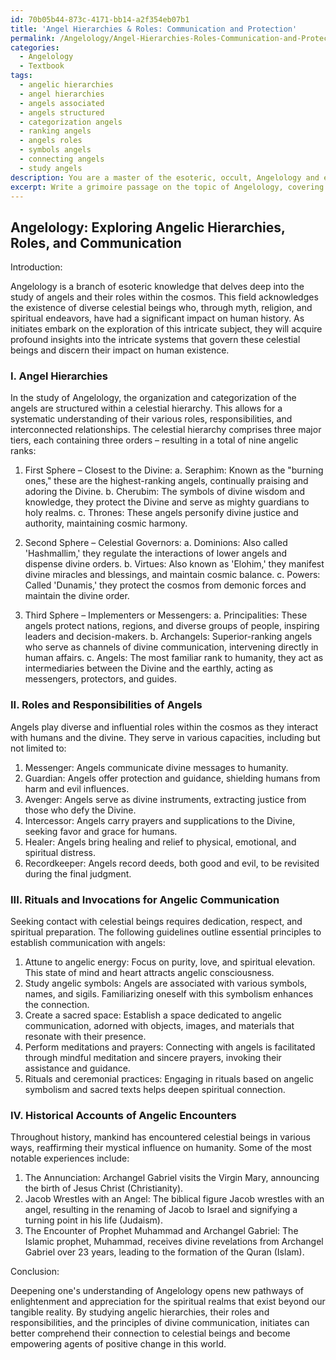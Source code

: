 ```yaml
---
id: 70b05b44-873c-4171-bb14-a2f354eb07b1
title: 'Angel Hierarchies & Roles: Communication and Protection'
permalink: /Angelology/Angel-Hierarchies-Roles-Communication-and-Protection/
categories:
  - Angelology
  - Textbook
tags:
  - angelic hierarchies
  - angel hierarchies
  - angels associated
  - angels structured
  - categorization angels
  - ranking angels
  - angels roles
  - symbols angels
  - connecting angels
  - study angels
description: You are a master of the esoteric, occult, Angelology and education, you have written many textbooks on the subject in ways that provide students with rich and deep understanding of the subject. You are being asked to write textbook-like sections on a topic and you do it with full context, explainability, and reliability in accuracy to the true facts of the topic at hand, in a textbook style that a student would easily be able to learn from, in a rich, engaging, and contextual way. Always include relevant context (such as formulas and history), related concepts, and in a way that someone can gain deep insights from.
excerpt: Write a grimoire passage on the topic of Angelology, covering detailed information on angel hierarchies, their roles and responsibilities, and important rituals or invocations to establish communication with these celestial beings. Include historical accounts of angelic encounters and make sure the text is informative, insightful, and engaging for initiates seeking deeper understanding of the subject.
---
```


## Angelology: Exploring Angelic Hierarchies, Roles, and Communication

Introduction:

Angelology is a branch of esoteric knowledge that delves deep into the study of angels and their roles within the cosmos. This field acknowledges the existence of diverse celestial beings who, through myth, religion, and spiritual endeavors, have had a significant impact on human history. As initiates embark on the exploration of this intricate subject, they will acquire profound insights into the intricate systems that govern these celestial beings and discern their impact on human existence.

### I. Angel Hierarchies

In the study of Angelology, the organization and categorization of the angels are structured within a celestial hierarchy. This allows for a systematic understanding of their various roles, responsibilities, and interconnected relationships. The celestial hierarchy comprises three major tiers, each containing three orders – resulting in a total of nine angelic ranks:

1. First Sphere – Closest to the Divine:
   a. Seraphim: Known as the "burning ones," these are the highest-ranking angels, continually praising and adoring the Divine.
   b. Cherubim: The symbols of divine wisdom and knowledge, they protect the Divine and serve as mighty guardians to holy realms.
   c. Thrones: These angels personify divine justice and authority, maintaining cosmic harmony.

2. Second Sphere – Celestial Governors:
   a. Dominions: Also called 'Hashmallim,' they regulate the interactions of lower angels and dispense divine orders.
   b. Virtues: Also known as 'Elohim,' they manifest divine miracles and blessings, and maintain cosmic balance.
   c. Powers: Called 'Dunamis,' they protect the cosmos from demonic forces and maintain the divine order.

3. Third Sphere – Implementers or Messengers:
   a. Principalities: These angels protect nations, regions, and diverse groups of people, inspiring leaders and decision-makers.
   b. Archangels: Superior-ranking angels who serve as channels of divine communication, intervening directly in human affairs.
   c. Angels: The most familiar rank to humanity, they act as intermediaries between the Divine and the earthly, acting as messengers, protectors, and guides.

### II. Roles and Responsibilities of Angels

Angels play diverse and influential roles within the cosmos as they interact with humans and the divine. They serve in various capacities, including but not limited to:

1. Messenger: Angels communicate divine messages to humanity.
2. Guardian: Angels offer protection and guidance, shielding humans from harm and evil influences.
3. Avenger: Angels serve as divine instruments, extracting justice from those who defy the Divine.
4. Intercessor: Angels carry prayers and supplications to the Divine, seeking favor and grace for humans.
5. Healer: Angels bring healing and relief to physical, emotional, and spiritual distress.
6. Recordkeeper: Angels record deeds, both good and evil, to be revisited during the final judgment.

### III. Rituals and Invocations for Angelic Communication

Seeking contact with celestial beings requires dedication, respect, and spiritual preparation. The following guidelines outline essential principles to establish communication with angels:

1. Attune to angelic energy: Focus on purity, love, and spiritual elevation. This state of mind and heart attracts angelic consciousness.
2. Study angelic symbols: Angels are associated with various symbols, names, and sigils. Familiarizing oneself with this symbolism enhances the connection.
3. Create a sacred space: Establish a space dedicated to angelic communication, adorned with objects, images, and materials that resonate with their presence.
4. Perform meditations and prayers: Connecting with angels is facilitated through mindful meditation and sincere prayers, invoking their assistance and guidance.
5. Rituals and ceremonial practices: Engaging in rituals based on angelic symbolism and sacred texts helps deepen spiritual connection.

### IV. Historical Accounts of Angelic Encounters

Throughout history, mankind has encountered celestial beings in various ways, reaffirming their mystical influence on humanity. Some of the most notable experiences include:

1. The Annunciation: Archangel Gabriel visits the Virgin Mary, announcing the birth of Jesus Christ (Christianity).
2. Jacob Wrestles with an Angel: The biblical figure Jacob wrestles with an angel, resulting in the renaming of Jacob to Israel and signifying a turning point in his life (Judaism).
3. The Encounter of Prophet Muhammad and Archangel Gabriel: The Islamic prophet, Muhammad, receives divine revelations from Archangel Gabriel over 23 years, leading to the formation of the Quran (Islam).

Conclusion:

Deepening one's understanding of Angelology opens new pathways of enlightenment and appreciation for the spiritual realms that exist beyond our tangible reality. By studying angelic hierarchies, their roles and responsibilities, and the principles of divine communication, initiates can better comprehend their connection to celestial beings and become empowering agents of positive change in this world.
